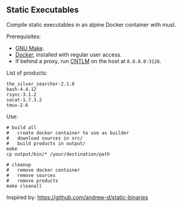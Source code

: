 ## Static Executables

Compile static executables in an alpine Docker container with musl.

Prerequisites:

- [GNU Make](https://www.gnu.org/software/make/).
- [Docker](https://www.docker.com/), installed with regular user access.
- If behind a proxy, run [CNTLM](http://cntlm.sourceforge.net/) on the host at `0.0.0.0:3128`.

List of products:

    the_silver_searcher-2.1.0
    bash-4.4.12
    rsync-3.1.2
    socat-1.7.3.2
    tmux-2.6

Use:

    # build all
    #   create docker container to use as builder
    #   download sources in src/
    #   build products in output/
    make
    cp output/bin/* /your/destination/path
    
    # cleanup
    #   remove docker container
    #   remove sources
    #   remove products
    make cleanall

Inspired by:
https://github.com/andrew-d/static-binaries

